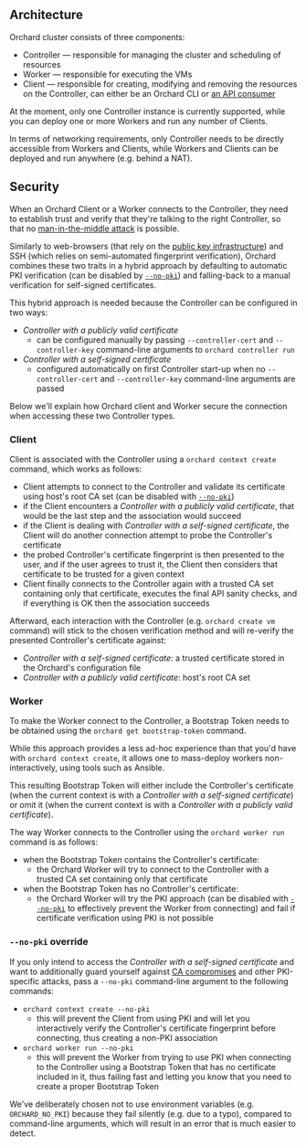 ## Architecture

Orchard cluster consists of three components:

* Controller — responsible for managing the cluster and scheduling of resources 
* Worker — responsible for executing the VMs
* Client — responsible for creating, modifying and removing the resources on the Controller, can either be an Orchard CLI or [an API consumer](/orchard/integration-guide)

At the moment, only one Controller instance is currently supported, while you can deploy one or more Workers and run any number of Clients.

In terms of networking requirements, only Controller needs to be directly accessible from Workers and Clients, while Workers and Clients can be deployed and run anywhere (e.g. behind a NAT).

## Security

When an Orchard Client or a Worker connects to the Controller, they need to establish trust and verify that they're talking to the right Controller, so that no [man-in-the-middle attack](https://en.wikipedia.org/wiki/Man-in-the-middle_attack) is possible.

Similarly to web-browsers (that rely on the [public key infrastructure](https://en.wikipedia.org/wiki/Public_key_infrastructure)) and SSH (which relies on semi-automated fingerprint verification), Orchard combines these two traits in a hybrid approach by defaulting to automatic PKI verification (can be disabled by [`--no-pki`](#--no-pki-override)) and falling-back to a manual verification for self-signed certificates.

This hybrid approach is needed because the Controller can be configured in two ways:

* *Controller with a publicly valid certificate*
    * can be configured manually by passing `--controller-cert` and `--controller-key` command-line arguments to `orchard controller run`
* *Controller with a self-signed certificate*
    * configured automatically on first Controller start-up when no `--controller-cert` and `--controller-key` command-line arguments are passed

Below we'll explain how Orchard client and Worker secure the connection when accessing these two Controller types.

### Client

Client is associated with the Controller using a `orchard context create` command, which works as follows:

* Client attempts to connect to the Controller and validate its certificate using host's root CA set (can be disabled with [`--no-pki`](#--no-pki-override))
* if the Client encounters a  *Controller with a publicly valid certificate*, that would be the last step and the association would succeed
* if the Client is dealing with *Controller with a self-signed certificate*, the Client will do another connection attempt to probe the Controller's certificate
* the probed Controller's certificate fingerprint is then presented to the user, and if the user agrees to trust it, the Client then considers that certificate to be trusted for a given context
* Client finally connects to the Controller again with a trusted CA set containing only that certificate, executes the final API sanity checks, and if everything is OK then the association succeeds

Afterward, each interaction with the Controller  (e.g. `orchard create vm` command) will stick to the chosen verification method and will re-verify the presented Controller's certificate against:

* *Controller with a self-signed certificate*: a trusted certificate stored in the Orchard's configuration file
* *Controller with a publicly valid certificate*: host's root CA set

### Worker

To make the Worker connect to the Controller, a Bootstrap Token needs to be obtained using the `orchard get bootstrap-token` command.

While this approach provides a less ad-hoc experience than that you'd have with `orchard context create`, it allows one to mass-deploy workers non-interactively, using tools such as Ansible.

This resulting Bootstrap Token will either include the Controller's certificate (when the current context is with a *Controller with a self-signed certificate*) or omit it (when the current context is with a *Controller with a publicly valid certificate*).

The way Worker connects to the Controller using the `orchard worker run` command is as follows:

* when the Bootstrap Token contains the Controller's certificate:
    * the Orchard Worker will try to connect to the Controller with a trusted CA set containing only that certificate
* when the Bootstrap Token has no Controller's certificate:
    * the Orchard Worker will try the PKI approach (can be disabled with [`--no-pki`](#--no-pki-override) to effectively prevent the Worker from connecting) and fail if certificate verification using PKI is not possible

### `--no-pki` override

If you only intend to access the *Controller with a self-signed certificate* and want to additionally guard yourself against [CA compromises](https://en.wikipedia.org/wiki/Certificate_authority#CA_compromise) and other PKI-specific attacks, pass a `--no-pki` command-line argument to the following commands:

* `orchard context create --no-pki`
    * this will prevent the Client from using PKI and will let you interactively verify the Controller's certificate fingerprint before connecting, thus creating a non-PKI association
* `orchard worker run --no-pki`
    * this will prevent the Worker from trying to use PKI when connecting to the Controller using a Bootstrap Token that has no certificate included in it, thus failing fast and letting you know that you need to create a proper Bootstrap Token

We've deliberately chosen not to use environment variables (e.g. `ORCHARD_NO_PKI`) because they fail silently (e.g. due to a typo), compared to command-line arguments, which will result in an error that is much easier to detect.
